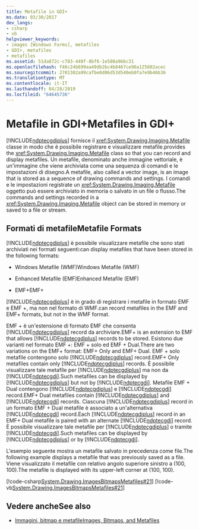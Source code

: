 ```yaml
---
title: Metafile in GDI+
ms.date: 03/30/2017
dev_langs:
- csharp
- vb
helpviewer_keywords:
- images [Windows Forms], metafiles
- GDI+, metafiles
- metafiles
ms.assetid: 51da872c-c783-440f-8bf6-1e580a966c31
ms.openlocfilehash: f46c24b699aa49db2bc4b8467ce96a125602acec
ms.sourcegitcommit: 2701302a99cafbe0d86d53d540eb0fa7e9b46b36
ms.translationtype: MT
ms.contentlocale: it-IT
ms.lasthandoff: 04/28/2019
ms.locfileid: "64645736"
---
```

# <a name="metafiles-in-gdi"></a><span data-ttu-id="31639-102">Metafile in GDI+</span><span class="sxs-lookup"><span data-stu-id="31639-102">Metafiles in GDI+</span></span>
[!INCLUDE[ndptecgdiplus](../../../../includes/ndptecgdiplus-md.md)] <span data-ttu-id="31639-103">fornisce il <xref:System.Drawing.Imaging.Metafile> classe in modo che è possibile registrare e visualizzare metafile.</span><span class="sxs-lookup"><span data-stu-id="31639-103">provides the <xref:System.Drawing.Imaging.Metafile> class so that you can record and display metafiles.</span></span> <span data-ttu-id="31639-104">Un metafile, denominato anche immagine vettoriale, è un'immagine che viene archiviata come una sequenza di comandi e le impostazioni di disegno.</span><span class="sxs-lookup"><span data-stu-id="31639-104">A metafile, also called a vector image, is an image that is stored as a sequence of drawing commands and settings.</span></span> <span data-ttu-id="31639-105">I comandi e le impostazioni registrate un <xref:System.Drawing.Imaging.Metafile> oggetto può essere archiviato in memoria o salvato in un file o flusso.</span><span class="sxs-lookup"><span data-stu-id="31639-105">The commands and settings recorded in a <xref:System.Drawing.Imaging.Metafile> object can be stored in memory or saved to a file or stream.</span></span>  
  
## <a name="metafile-formats"></a><span data-ttu-id="31639-106">Formati di metafile</span><span class="sxs-lookup"><span data-stu-id="31639-106">Metafile Formats</span></span>  
 [!INCLUDE[ndptecgdiplus](../../../../includes/ndptecgdiplus-md.md)] <span data-ttu-id="31639-107">è possibile visualizzare metafile che sono stati archiviati nei formati seguenti:</span><span class="sxs-lookup"><span data-stu-id="31639-107">can display metafiles that have been stored in the following formats:</span></span>  
  
- <span data-ttu-id="31639-108">Windows Metafile (WMF)</span><span class="sxs-lookup"><span data-stu-id="31639-108">Windows Metafile (WMF)</span></span>  
  
- <span data-ttu-id="31639-109">Enhanced Metafile (EMF)</span><span class="sxs-lookup"><span data-stu-id="31639-109">Enhanced Metafile (EMF)</span></span>  
  
- <span data-ttu-id="31639-110">EMF+</span><span class="sxs-lookup"><span data-stu-id="31639-110">EMF+</span></span>  
  
 [!INCLUDE[ndptecgdiplus](../../../../includes/ndptecgdiplus-md.md)] <span data-ttu-id="31639-111">è in grado di registrare i metafile in formato EMF e EMF +, ma non nel formato di WMF.</span><span class="sxs-lookup"><span data-stu-id="31639-111">can record metafiles in the EMF and EMF+ formats, but not in the WMF format.</span></span>  
  
 <span data-ttu-id="31639-112">EMF + è un'estensione di formato EMF che consenta [!INCLUDE[ndptecgdiplus](../../../../includes/ndptecgdiplus-md.md)] record da archiviare.</span><span class="sxs-lookup"><span data-stu-id="31639-112">EMF+ is an extension to EMF that allows [!INCLUDE[ndptecgdiplus](../../../../includes/ndptecgdiplus-md.md)] records to be stored.</span></span> <span data-ttu-id="31639-113">Esistono due varianti nel formato EMF +: EMF + solo ed EMF + Dual.</span><span class="sxs-lookup"><span data-stu-id="31639-113">There are two variations on the EMF+ format: EMF+ Only and EMF+ Dual.</span></span> <span data-ttu-id="31639-114">EMF + solo metafile contengono solo [!INCLUDE[ndptecgdiplus](../../../../includes/ndptecgdiplus-md.md)] record.</span><span class="sxs-lookup"><span data-stu-id="31639-114">EMF+ Only metafiles contain only [!INCLUDE[ndptecgdiplus](../../../../includes/ndptecgdiplus-md.md)] records.</span></span> <span data-ttu-id="31639-115">È possibile visualizzare tale metafile per [!INCLUDE[ndptecgdiplus](../../../../includes/ndptecgdiplus-md.md)] ma non da [!INCLUDE[ndptecgdi](../../../../includes/ndptecgdi-md.md)].</span><span class="sxs-lookup"><span data-stu-id="31639-115">Such metafiles can be displayed by [!INCLUDE[ndptecgdiplus](../../../../includes/ndptecgdiplus-md.md)] but not by [!INCLUDE[ndptecgdi](../../../../includes/ndptecgdi-md.md)].</span></span> <span data-ttu-id="31639-116">Metafile EMF + Dual contengono [!INCLUDE[ndptecgdiplus](../../../../includes/ndptecgdiplus-md.md)] e [!INCLUDE[ndptecgdi](../../../../includes/ndptecgdi-md.md)] record.</span><span class="sxs-lookup"><span data-stu-id="31639-116">EMF+ Dual metafiles contain [!INCLUDE[ndptecgdiplus](../../../../includes/ndptecgdiplus-md.md)] and [!INCLUDE[ndptecgdi](../../../../includes/ndptecgdi-md.md)] records.</span></span> <span data-ttu-id="31639-117">Ciascuna [!INCLUDE[ndptecgdiplus](../../../../includes/ndptecgdiplus-md.md)] record in un formato EMF + Dual metafile è associato a un'alternativa [!INCLUDE[ndptecgdi](../../../../includes/ndptecgdi-md.md)] record.</span><span class="sxs-lookup"><span data-stu-id="31639-117">Each [!INCLUDE[ndptecgdiplus](../../../../includes/ndptecgdiplus-md.md)] record in an EMF+ Dual metafile is paired with an alternate [!INCLUDE[ndptecgdi](../../../../includes/ndptecgdi-md.md)] record.</span></span> <span data-ttu-id="31639-118">È possibile visualizzare tale metafile per [!INCLUDE[ndptecgdiplus](../../../../includes/ndptecgdiplus-md.md)] o tramite [!INCLUDE[ndptecgdi](../../../../includes/ndptecgdi-md.md)].</span><span class="sxs-lookup"><span data-stu-id="31639-118">Such metafiles can be displayed by [!INCLUDE[ndptecgdiplus](../../../../includes/ndptecgdiplus-md.md)] or by [!INCLUDE[ndptecgdi](../../../../includes/ndptecgdi-md.md)].</span></span>  
  
 <span data-ttu-id="31639-119">L'esempio seguente mostra un metafile salvato in precedenza come file.</span><span class="sxs-lookup"><span data-stu-id="31639-119">The following example displays a metafile that was previously saved as a file.</span></span> <span data-ttu-id="31639-120">Viene visualizzato il metafile con relativo angolo superiore sinistro a (100, 100).</span><span class="sxs-lookup"><span data-stu-id="31639-120">The metafile is displayed with its upper-left corner at (100, 100).</span></span>  
  
 [!code-csharp[System.Drawing.ImagesBitmapsMetafiles#21](~/samples/snippets/csharp/VS_Snippets_Winforms/System.Drawing.ImagesBitmapsMetafiles/CS/Class1.cs#21)]
 [!code-vb[System.Drawing.ImagesBitmapsMetafiles#21](~/samples/snippets/visualbasic/VS_Snippets_Winforms/System.Drawing.ImagesBitmapsMetafiles/VB/Class1.vb#21)]  
  
## <a name="see-also"></a><span data-ttu-id="31639-121">Vedere anche</span><span class="sxs-lookup"><span data-stu-id="31639-121">See also</span></span>

- [<span data-ttu-id="31639-122">Immagini, bitmap e metafile</span><span class="sxs-lookup"><span data-stu-id="31639-122">Images, Bitmaps, and Metafiles</span></span>](images-bitmaps-and-metafiles.md)

